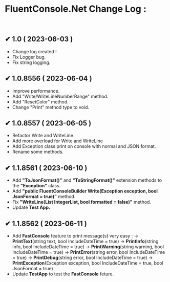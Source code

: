 # FluentConsole.Net Change Log :
</br>

## ✔ 1.0 ( 2023-06-03 )
  * Change log created !
  * Fix Logger bug.
  * Fix string logging.

## ✔ 1.0.8556 ( 2023-06-04 )
  * Improve performance.
  * Add "Write/WriteLineNumberRange" method.
  * Add "ResetColor" method.
  * Change "Print" method type to void.

 ## ✔ 1.0.8557 ( 2023-06-05 )
  * Refactor Write and WriteLine.
  * Add more overload for Write and WriteLine
  * Add Exception class print on console with normal and JSON format.
  * Rename some methods.

  ## ✔ 1.1.8561 ( 2023-06-10 )
   * Add **"ToJsonFormat()"** and **"ToStringFormat()"** extension methods to the **"Exception"** class.
   * Add **"public FluentConsoleBuilder Write(Exception exception, bool JsonFormat = true)"** method.
   * Fix **"WriteLine(List<int> IntegerList, bool formatted = false)"** method.
   * Update **Test App.**

   ## ✔ 1.1.8562 ( 2023-06-11 )
   * Add **FastConsole** feature to print message(s) very easy :
     → **PrintText**(string text, bool IncludeDateTime = true)
     → **PrintInfo**(string info, bool IncludeDateTime = true)
     → **PrintWarning**(string warning, bool IncludeDateTime = true)
     → **PrintError**(string error, bool IncludeDateTime = true)
     → **PrintDebug**(string error, bool IncludeDateTime = true)
     → **PrintException**(Exception exception, bool IncludeDateTime = true, bool JsonFormat = true)
   * Update **TestApp** to test the **FastConsole** feture.


